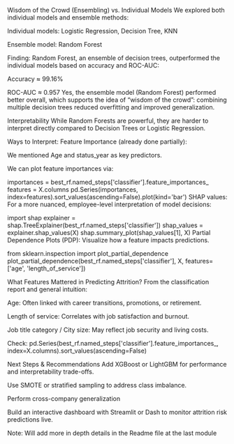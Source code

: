 Wisdom of the Crowd (Ensembling) vs. Individual Models
We explored both individual models and ensemble methods:

Individual models: Logistic Regression, Decision Tree, KNN

Ensemble model: Random Forest

Finding:
Random Forest, an ensemble of decision trees, outperformed the individual models based on accuracy and ROC-AUC:

Accuracy ≈ 99.16%

ROC-AUC ≈ 0.957
Yes, the ensemble model (Random Forest) performed better overall, which supports the idea of “wisdom of the crowd”: combining multiple decision trees reduced overfitting and improved generalization.

Interpretability
While Random Forests are powerful, they are harder to interpret directly compared to Decision Trees or Logistic Regression.

Ways to Interpret:
Feature Importance (already done partially):

We mentioned Age and status_year as key predictors.

We can plot feature importances via:

importances = best_rf.named_steps['classifier'].feature_importances_
features = X.columns
pd.Series(importances, index=features).sort_values(ascending=False).plot(kind='bar')
SHAP values:
For a more nuanced, employee-level interpretation of model decisions:

import shap
explainer = shap.TreeExplainer(best_rf.named_steps['classifier'])
shap_values = explainer.shap_values(X)
shap.summary_plot(shap_values[1], X)
Partial Dependence Plots (PDP):
Visualize how a feature impacts predictions.

from sklearn.inspection import plot_partial_dependence
plot_partial_dependence(best_rf.named_steps['classifier'], X, features=['age', 'length_of_service'])

What Features Mattered in Predicting Attrition?
From the classification report and general intuition:

Age: Often linked with career transitions, promotions, or retirement.

Length of service: Correlates with job satisfaction and burnout.

Job title category / City size: May reflect job security and living costs.

Check:
pd.Series(best_rf.named_steps['classifier'].feature_importances_, index=X.columns).sort_values(ascending=False)

Next Steps & Recommendations
Add XGBoost or LightGBM for performance and interpretability trade-offs.

Use SMOTE or stratified sampling to address class imbalance.

Perform cross-company generalization

Build an interactive dashboard with Streamlit or Dash to monitor attrition risk predictions live.

Note: Will add more in depth details in the Readme file at the last module
